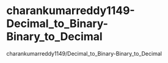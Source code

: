 # charankumarreddy1149-Decimal_to_Binary-Binary_to_Decimal
charankumarreddy1149/Decimal_to_Binary-Binary_to_Decimal
